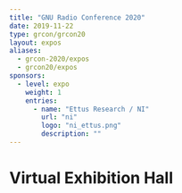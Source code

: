 ```yaml
---
title: "GNU Radio Conference 2020"
date: 2019-11-22 
type: grcon/grcon20
layout: expos
aliases:
  - grcon-2020/expos
  - grcon20/expos
sponsors:
  - level: expo 
    weight: 1 
    entries:
      - name: "Ettus Research / NI"
        url: "ni"
        logo: "ni_ettus.png"
        description: ""
---
```


# Virtual Exhibition Hall 


